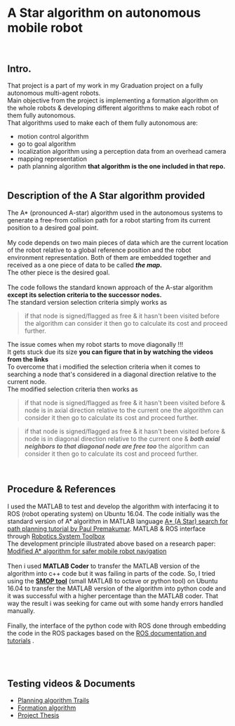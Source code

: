 # A Star algorithm on autonomous mobile robot <br/><br/>
## Intro. 
That project is a part of my work in my Graduation project on a fully autonomous multi-agent robots. <br />
Main objective from the project is implementing a formation algorithm on the whole robots & developing different algorithms to make each robot of them fully autonomous.<br /> 
That algorithms used to make each of them fully autonomous are:<br/>
- motion control algorithm 
- go to goal algorithm 
- localization algorithm using a perception data from an overhead camera 
- mapping representation 
- path planning algorithm           **that algorithm is the one included in that repo.**<br/> <br/>

## Description of the A Star algorithm provided
The A* (pronounced A-star) algorithm used in the autonomous systems to generate a free-from collision path for a robot starting from its current position to a desired goal point. <br/>  
My code depends on two main pieces of data which are the current location of the robot relative to a global reference position and the robot environment representation. Both of them are embedded together and received as a one piece of data to be called ***the map.*** <br/> The other piece is the desired goal. 
<br/><br/>
The code follows the standard known approach of the A-star algorithm **except its __selection criteria__ to the successor nodes.** <br/>
The standard version selection criteria simply works as 

> if that node is signed/flagged as free & it hasn't been visited before the algorithm can consider it then go to calculate its cost and proceed further.

The issue comes when my robot starts to move diagonally !!! <br/>
It gets stuck due its size __you can figure that in by watching the videos from the links__ <br/>
To overcome that i modified the selection criteria when it comes to searching a node that's considered in a diagonal direction relative to the current node. <br/>
The modified selection criteria then works as 

> if that node is signed/flagged as free & it hasn't been visited before & node is in axial direction relative to the current one the algorithm can consider it then go to calculate its cost and proceed further.

> if that node is signed/flagged as free & it hasn't been visited before & node is in diagonal direction relative to the current one & ***both axial neighbors to that diagonal node are free too*** the algorithm can consider it then go to calculate its cost and proceed further.

<br/>

## Procedure & References
I used the MATLAB to test and develop the algorithm with interfacing it to ROS (robot operating system) on Ubuntu 16.04.
The code initially was the standard version of A* algorithm in MATLAB language [A* (A Star) search for path planning tutorial by Paul Premakumar](https://www.mathworks.com/matlabcentral/fileexchange/26248-a-a-star-search-for-path-planning-tutorial).
MATLAB & ROS interface through [Robotics System Toolbox](https://www.mathworks.com/hardware-support/robot-operating-system.html)
<br/>
The development principle illustrated above based on a research paper: [Modified A* algorithm for safer mobile robot navigation](https://www.researchgate.net/publication/258105430_Modified_A_algorithm_for_safer_mobile_robot_navigation)
<br/>
<br/>
Then i used **MATLAB Coder** to transfer the MATLAB version of the algorithm into c++ code but it was failing in parts of the code.
So, I tried using the **[SMOP tool](https://github.com/victorlei/smop)** (small MATLAB to octave or python tool) on Ubuntu 16.04 to transfer the MATLAB version of the algorithm into python code and it was successful with a higher percentage than the MATLAB coder. That way the result i was seeking for came out with some handy errors handled manually. 
<br/>
<br/>
Finally, the interface of the python code with ROS done through embedding the code in the ROS packages based on the [ROS documentation and tutorials](http://wiki.ros.org/ROS/Tutorials) . 

<br/>
<br/>

## Testing videos & Documents
* [Planning algorithm Trails](https://www.youtube.com/playlist?list=PLI5xtxCxW-SdhwnbYTang0ZLDLOudYHI5)
* [Formation algorithm](https://www.youtube.com/watch?v=l2jWmuI5sps&feature=youtu.be)
* [Project Thesis](https://drive.google.com/open?id=1bAPwj00K-5FrUHmuFdLRgVzuowzHoP6b)
